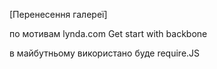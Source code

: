 [Перенесення галереї]

по мотивам lynda.com Get start with backbone

в майбутньому використано буде require.JS